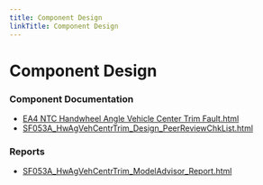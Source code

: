 ```yaml
---
title: Component Design
linkTitle: Component Design
---
```


# Component Design
### Component Documentation

- [EA4 NTC Handwheel Angle Vehicle Center Trim Fault.html](Doc/EA4%20NTC%20Handwheel%20Angle%20Vehicle%20Center%20Trim%20Fault.html)
- [SF053A_HwAgVehCentrTrim_Design_PeerReviewChkList.html](Doc/SF053A_HwAgVehCentrTrim_Design_PeerReviewChkList.html)

### Reports

- [SF053A_HwAgVehCentrTrim_ModelAdvisor_Report.html](Reports/SF053A_HwAgVehCentrTrim_ModelAdvisor_Report.html)

